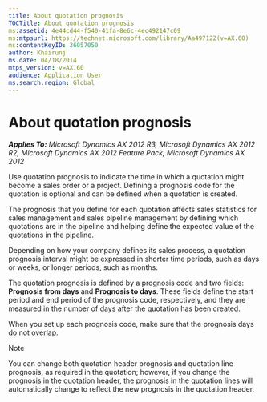 ```yaml
---
title: About quotation prognosis
TOCTitle: About quotation prognosis
ms:assetid: 4e44cd44-f540-41fa-8e6c-4ec492147c09
ms:mtpsurl: https://technet.microsoft.com/library/Aa497122(v=AX.60)
ms:contentKeyID: 36057050
author: Khairunj
ms.date: 04/18/2014
mtps_version: v=AX.60
audience: Application User
ms.search.region: Global
---
```


# About quotation prognosis 


_**Applies To:** Microsoft Dynamics AX 2012 R3, Microsoft Dynamics AX 2012 R2, Microsoft Dynamics AX 2012 Feature Pack, Microsoft Dynamics AX 2012_

Use quotation prognosis to indicate the time in which a quotation might become a sales order or a project. Defining a prognosis code for the quotation is optional and can be defined when a quotation is created.

The prognosis that you define for each quotation affects sales statistics for sales management and sales pipeline management by defining which quotations are in the pipeline and helping define the expected value of the quotations in the pipeline.

Depending on how your company defines its sales process, a quotation prognosis interval might be expressed in shorter time periods, such as days or weeks, or longer periods, such as months.

The quotation prognosis is defined by a prognosis code and two fields: **Prognosis from days** and **Prognosis to days**. These fields define the start period and end period of the prognosis code, respectively, and they are measured in the number of days after the quotation has been created.

When you set up each prognosis code, make sure that the prognosis days do not overlap.


> [!NOTE]
> <P>You can change both quotation header prognosis and quotation line prognosis, as required in the quotation; however, if you change the prognosis in the quotation header, the prognosis in the quotation lines will automatically change to reflect the new prognosis in the quotation header.</P>


  



